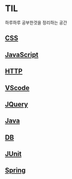 ﻿# TIL

하루하루 공부한것을 정리하는 공간

## [CSS](_posts/CSS/index.md)

## [JavaScript](_posts/JavaScript/index.md)

## [HTTP](_posts/HTTP/index.md)

## [VScode](_posts/VScode/index.md)

## [JQuery](_posts/JQuery/index.md)

## [Java](_posts/JAVA/index.md)   

## [DB](_posts/DB/index.md)   

## [JUnit](_posts/JUnit/index.md)   

## [Spring](_posts/Spring/index.md)   
